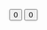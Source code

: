 <html lang="en">

<head>
    <meta charset="UTF-8">
    <meta name="viewport" content="width=device-width, initial-scale=1.0">
    <title>Toggle Buttons</title>
    <link rel="stylesheet" type="text/css" href="Nighthawkpages-styles.scss">
</head>

<body>
    <button id="Gate1">0</button>
    <button id="Gate2">0</button>

<script>
        // Wrap the code in a window.onload function
        window.onload = function () {
            // Get the button element by its id
            var button1 = document.getElementById("Gate1");

            // Initialize a variable to store the current state
            var g1 = false;

            // Add a click event listener to the button
            button1.addEventListener("click", function () {
                // Toggle the value between true and false
                g1 = !g1;

                // Update the button text to reflect the current value
                button1.textContent = g1 ? "1" : "0";

                // Log the current value to the console (you can replace this with your own logic)
                console.log("Gate1 Current value:", g1);
            });

            // Get the button element by its id
            var button2 = document.getElementById("Gate2");

            // Initialize a variable to store the current state
            var g2 = false;

            // Add a click event listener to the button
            button2.addEventListener("click", function () {
                // Toggle the value between true and false
                g2 = !g2;

                // Update the button text to reflect the current value
                button2.textContent = g2 ? "1" : "0";

                // Log the current value to the console (you can replace this with your own logic)
                console.log("Gate2 Current value:", g2);
            });
        };
    </script>
</body>

</html>

